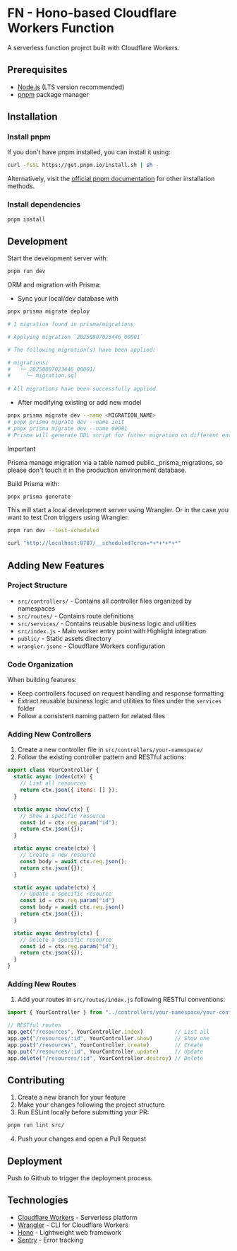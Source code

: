 # FN - Hono-based Cloudflare Workers Function

A serverless function project built with Cloudflare Workers.

## Prerequisites

- [Node.js](https://nodejs.org/) (LTS version recommended)
- [pnpm](https://pnpm.io/) package manager

## Installation

### Install pnpm

If you don't have pnpm installed, you can install it using:

```bash
curl -fsSL https://get.pnpm.io/install.sh | sh -
```

Alternatively, visit the [official pnpm documentation](https://pnpm.io/installation) for other installation methods.

### Install dependencies

```bash
pnpm install
```

## Development

Start the development server with:

```bash
pnpm run dev
```

ORM and migration with Prisma:

- Sync your local/dev database with
```bash
pnpx prisma migrate deploy
```
```bash
# 1 migration found in prisma/migrations

# Applying migration `20250807023446_00001`

# The following migration(s) have been applied:

# migrations/
#   └─ 20250807023446_00001/
#     └─ migration.sql
      
# All migrations have been successfully applied.
```

- After modifying existing or add new model

```bash
pnpx prisma migrate dev --name <MIGRATION_NAME>
# pnpx prisma migrate dev --name init
# pnpx prisma migrate dev --name 00001
# Prisma will generate DDL script for futher migration on different environments
```

> [!IMPORTANT]
>
> Prisma manage migration via a table named public._prisma_migrations, so please don't touch it in the production environment database.

Build Prisma with:
```bash
pnpx prisma generate
```

This will start a local development server using Wrangler. Or in the case you want to test Cron triggers using Wrangler.

```bash
pnpm run dev --test-scheduled

curl "http://localhost:8787/__scheduled?cron=*+*+*+*+*"
```

## Adding New Features

### Project Structure

- `src/controllers/` - Contains all controller files organized by namespaces
- `src/routes/` - Contains route definitions
- `src/services/` - Contains reusable business logic and utilities
- `src/index.js` - Main worker entry point with Highlight integration
- `public/` - Static assets directory
- `wrangler.jsonc` - Cloudflare Workers configuration

### Code Organization

When building features:
- Keep controllers focused on request handling and response formatting
- Extract reusable business logic and utilities to files under the `services` folder
- Follow a consistent naming pattern for related files

### Adding New Controllers

1. Create a new controller file in `src/controllers/your-namespace/`
2. Follow the existing controller pattern and RESTful actions:

```javascript
export class YourController {
  static async index(ctx) {
    // List all resources
    return ctx.json({ items: [] });
  }

  static async show(ctx) {
    // Show a specific resource
    const id = ctx.req.param("id");
    return ctx.json({});
  }

  static async create(ctx) {
    // Create a new resource
    const body = await ctx.req.json();
    return ctx.json({});
  }

  static async update(ctx) {
    // Update a specific resource
    const id = ctx.req.param("id")
    const body = await ctx.req.json()
    return ctx.json({});
  }

  static async destroy(ctx) {
    // Delete a specific resource
    const id = ctx.req.param("id");
    return ctx.json({});
  }
}
```

### Adding New Routes

1. Add your routes in `src/routes/index.js` following RESTful conventions:

```javascript
import { YourController } from "../controllers/your-namespace/your-controller"

// RESTful routes
app.get("/resources", YourController.index)          // List all
app.get("/resources/:id", YourController.show)       // Show one
app.post("/resources", YourController.create)        // Create
app.put("/resources/:id", YourController.update)     // Update
app.delete("/resources/:id", YourController.destroy) // Delete
```

## Contributing

1. Create a new branch for your feature
2. Make your changes following the project structure
3. Run ESLint locally before submitting your PR:
```bash
pnpm run lint src/
```
4. Push your changes and open a Pull Request

## Deployment

Push to Github to trigger the deployment process.

## Technologies

- [Cloudflare Workers](https://workers.cloudflare.com/) - Serverless platform
- [Wrangler](https://developers.cloudflare.com/workers/wrangler/) - CLI for Cloudflare Workers
- [Hono](https://hono.dev/) - Lightweight web framework
- [Sentry](https://sentry.io/) - Error tracking

